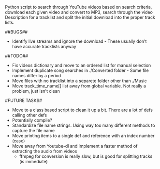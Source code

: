
Python script to search through YouTube videos based on search criteria, download each given video
and convert to MP3, search through the video Description for a tracklist and split the initial 
download into the proper track lists.

##BUGS##
- Identify live streams and ignore the download - These usually don't have accurate tracklists anyway

##TODO##
- Fix videos dictionary and move to an ordered list for manual selection
- Implement duplicate song searches in ./Converted folder - Some file names differ by a period
- Move files with no tracklist into a separete folder other than ./Music
- Move track_time_name[] list away from global variable. Not really a problem, just isn't clean

#FUTURE TASKS#
- Move to a class based script to clean it up a bit. There are a lot of defs calling other defs
- Potentially compile?
- Standardize file name strings. Using way too many different methods to capture the file name
- Move printing items to a single def and reference with an index number (case)
- Move away from Youtube-dl and implement a faster method of extracting the audio from videos
  - ffmpeg for conversion is really slow, but is good for splitting tracks (is immediate)